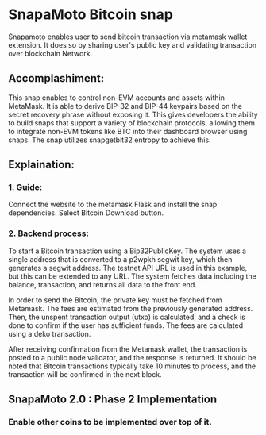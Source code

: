 # SnapaMoto Bitcoin snap

Snapamoto enables user to send bitcoin transaction via metamask wallet extension. It does so by sharing user's public key and validating transaction over blockchain Network.

## Accomplashiment:

This snap enables to control non-EVM accounts and assets within MetaMask. It is able to derive BIP-32 and BIP-44 keypairs based on the secret recovery phrase without exposing it. This gives developers the ability to build snaps that support a variety of blockchain protocols, allowing them to integrate non-EVM tokens like BTC into their dashboard browser using snaps. The snap utilizes snapgetbit32 entropy to achieve this.

## Explaination:

### 1. Guide: 

Connect the website to the metamask Flask and install the snap dependencies. Select Bitcoin Download button.


### 2. Backend process: 

To start a Bitcoin transaction using a Bip32PublicKey. The system uses a single address that is converted to a p2wpkh segwit key, which then generates a segwit address. The testnet API URL is used in this example, but this can be extended to any URL. The system fetches data including the balance, transaction, and returns all data to the front end.

In order to send the Bitcoin, the private key must be fetched from Metamask. The fees are estimated from the previously generated address. Then, the unspent transaction output (utxo) is calculated, and a check is done to confirm if the user has sufficient funds. The fees are calculated using a deko transaction.

After receiving confirmation from the Metamask wallet, the transaction is posted to a public node validator, and the response is returned. It should be noted that Bitcoin transactions typically take 10 minutes to process, and the transaction will be confirmed in the next block.


## SnapaMoto 2.0 : Phase 2 Implementation

### Enable other coins to be implemented over top of it. 

